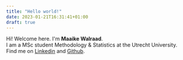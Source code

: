 ```yaml
---
title: "Hello world!"
date: 2023-01-21T16:31:41+01:00
draft: true
---
```


Hi! Welcome here. I'm **Maaike Walraad**. \
I am a MSc student Methodology \& Statistics at the Utrecht University. \
Find me on [Linkedin](https://www.linkedin.com/in/maaike-walraad/) and [Github](https://github.com/maaikewalraad). 